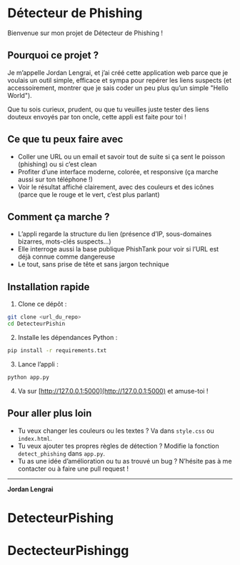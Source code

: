 # Détecteur de Phishing

Bienvenue sur mon projet de Détecteur de Phishing !

## Pourquoi ce projet ?

Je m’appelle Jordan Lengrai, et j’ai créé cette application web parce que je voulais un outil simple, efficace et sympa pour repérer les liens suspects (et accessoirement, montrer que je sais coder un peu plus qu’un simple "Hello World").

Que tu sois curieux, prudent, ou que tu veuilles juste tester des liens douteux envoyés par ton oncle, cette appli est faite pour toi !

## Ce que tu peux faire avec
- Coller une URL ou un email et savoir tout de suite si ça sent le poisson (phishing) ou si c’est clean
- Profiter d’une interface moderne, colorée, et responsive (ça marche aussi sur ton téléphone !)
- Voir le résultat affiché clairement, avec des couleurs et des icônes (parce que le rouge et le vert, c’est plus parlant)

## Comment ça marche ?
- L’appli regarde la structure du lien (présence d’IP, sous-domaines bizarres, mots-clés suspects…)
- Elle interroge aussi la base publique PhishTank pour voir si l’URL est déjà connue comme dangereuse
- Le tout, sans prise de tête et sans jargon technique

## Installation rapide
1. Clone ce dépôt :
```bash
git clone <url_du_repo>
cd DetecteurPishin
```
2. Installe les dépendances Python :
```bash
pip install -r requirements.txt
```
3. Lance l’appli :
```bash
python app.py
```
4. Va sur [http://127.0.0.1:5000](http://127.0.0.1:5000) et amuse-toi !

## Pour aller plus loin
- Tu veux changer les couleurs ou les textes ? Va dans `style.css` ou `index.html`.
- Tu veux ajouter tes propres règles de détection ? Modifie la fonction `detect_phishing` dans `app.py`.
- Tu as une idée d’amélioration ou tu as trouvé un bug ? N’hésite pas à me contacter ou à faire une pull request !

---

**Jordan Lengrai**
# DetecteurPishing
# DectecteurPishingg
